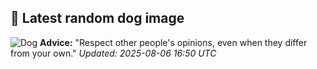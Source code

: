 ## 🐶 Latest random dog image
![Dog](https://images.dog.ceo/breeds/mountain-bernese/n02107683_3138.jpg)
**Advice:** "Respect other people's opinions, even when they differ from your own."
*Updated: 2025-08-06 16:50 UTC*
